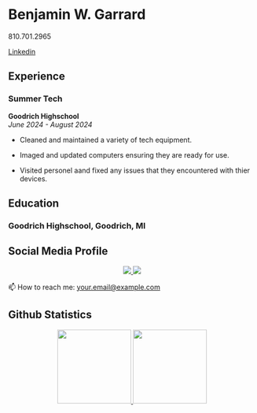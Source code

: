 # Benjamin W. Garrard

810.701.2965

[Linkedin]()


## Experience

### Summer Tech

**Goodrich Highschool**  
_June 2024 - August 2024_

- Cleaned and maintained a variety of tech equipment.

- Imaged and updated computers ensuring they are ready for use.

- Visited personel aand fixed any issues that they encountered with thier devices.

## Education

### Goodrich Highschool, Goodrich, MI



## Social Media Profile

<p align='center'> 

<a href="https://www.linkedin.com/in/yourprofile/"> 

<img src="https://img.shields.io/badge/linkedin-%230077B5.svg?&style=for-the-badge&logo=linkedin&logoColor=white"/> 

</a> 

<a href="https://t.me/yourchannel"> 

<img src="https://img.shields.io/badge/Telegram-2CA5E0?style=for-the-badge&logo=telegram&logoColor=white"/> 

</a> 

📫 How to reach me: <a href='mailto:your.email@example.com'>your.email@example.com</a> 

</p> 


## Github Statistics

<p align='center'> 

<a href="https://github-readme-stats.vercel.app/api?username=yourusername&show_icons=true&count_private=true"> 

<img height=150 src="https://github-readme-stats.vercel.app/api?username=BWGar&show_icons=true&count_private=true"/> 

</a> 

<a href="https://github.com/BWGar/github-readme-stats"> 

<img height=150 src="https://github-readme-stats.vercel.app/api/top-langs/?username=BWGar&layout=compact"/> 

</a> 

</p> 
